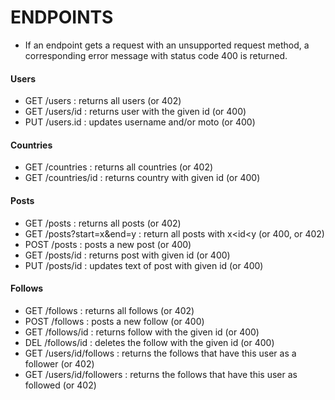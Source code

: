 # ENDPOINTS

* If an endpoint gets a request with an unsupported request method, a corresponding error message with status code 400 is returned. 

#### Users
* GET   /users                  :       returns all users (or 402)
* GET   /users/id               :       returns user with the given id (or 400) 
* PUT   /users.id               :       updates username and/or moto (or 400) 
#### Countries
* GET   /countries              :       returns all countries (or 402)
* GET   /countries/id           :       returns country with given id (or 400)   
#### Posts
* GET   /posts                  :       returns all posts (or 402)
* GET   /posts?start=x&end=y    :       return all posts with x<id<y (or 400, or 402)
* POST  /posts                  :       posts a new post (or 400)
* GET   /posts/id               :       returns post with given id (or 400)
* PUT   /posts/id               :       updates text of post with given id (or 400)
#### Follows
* GET   /follows                :       returns all follows (or 402)
* POST  /follows                :       posts a new follow (or 400)
* GET   /follows/id             :       returns follow with the given id (or 400)
* DEL   /follows/id             :       deletes the follow with the given id (or 400)
* GET   /users/id/follows       :       returns the follows that have this user as a follower (or 402)
* GET   /users/id/followers       :     returns the follows that have this user as followed (or 402)
